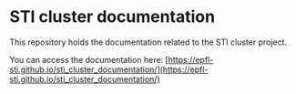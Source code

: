 # STI cluster documentation

This repository holds the documentation related to the STI cluster project.

You can access the documentation here: [https://epfl-sti.github.io/sti_cluster_documentation/](https://epfl-sti.github.io/sti_cluster_documentation/)
